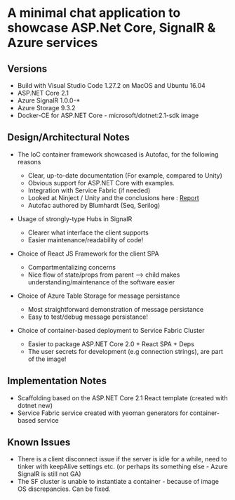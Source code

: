 # A minimal chat application to showcase ASP.Net Core, SignalR & Azure services

## Versions
- Build with Visual Studio Code 1.27.2 on MacOS and Ubuntu 16.04
- ASP.NET Core 2.1
- Azure SignalR 1.0.0-*
- Azure Storage 9.3.2
- Docker-CE for ASP.NET Core - microsoft/dotnet:2.1-sdk image

## Design/Architectural Notes

- The IoC container framework showcased is Autofac, for the following reasons
    - Clear, up-to-date documentation (For example, compared to Unity)
    - Obvious support for ASP.NET Core with examples.
    - Integration with Service Fabric (if needed)
    - Looked at Ninject / Unity and the conclusions here :
    [Report](http://www.codinginstinct.com/2008/05/ioc-container-benchmark-rerevisted.html)
    - Autofac authored by Blumhardt (Seq, Serilog)

- Usage of strongly-type Hubs in SignalR
    - Clearer what interface the client supports
    - Easier maintenance/readability of code!

- Choice of React JS Framework for the client SPA
    - Compartmentalizing concerns
    - Nice flow of state/props from parent --> child makes understanding/maintenance of the software easier        

- Choice of Azure Table Storage for message persistance
    - Most straightforward demonstration of message persistance
    - Easy to test/debug message persistance!   

- Choice of container-based deployment to Service Fabric Cluster
    - Easier to package ASP.NET Core 2.0 + React SPA + Deps
    - The user secrets for development (e.g connection strings), are part of the image!
    
## Implementation Notes

- Scaffolding based on the ASP.NET Core 2.1 React template (created with dotnet new)
- Service Fabric service created with yeoman generators for container-based service

## Known Issues
- There is a client disconnect issue if the server is idle for a while, need to tinker with keepAlive settings etc. (or perhaps its something else - Azure SignalR is still not GA)
- The SF cluster is unable to instantiate a container - because of image OS discrepancies. Can be fixed.
